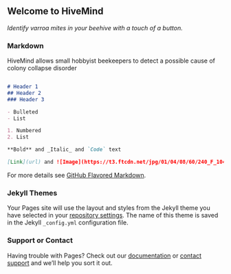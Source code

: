 ## Welcome to HiveMind 

_Identify varroa mites in your beehive with a touch of a button._ 

### Markdown

HiveMind allows small hobbyist beekeepers to detect a possible cause of colony collapse disorder
```markdown

# Header 1
## Header 2
### Header 3

- Bulleted
- List

1. Numbered
2. List

**Bold** and _Italic_ and `Code` text

[Link](url) and ![Image](https://t3.ftcdn.net/jpg/01/04/08/60/240_F_104086032_4bYfxogcIuq6GpWPtuAq4oSysku4I35D.jpg)

```

For more details see [GitHub Flavored Markdown](https://guides.github.com/features/mastering-markdown/).

### Jekyll Themes

Your Pages site will use the layout and styles from the Jekyll theme you have selected in your [repository settings](https://github.com/riya10000/Infinitum-/settings). The name of this theme is saved in the Jekyll `_config.yml` configuration file.

### Support or Contact

Having trouble with Pages? Check out our [documentation](https://help.github.com/categories/github-pages-basics/) or [contact support](https://github.com/contact) and we’ll help you sort it out.
